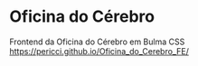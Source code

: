 # Oficina do Cérebro
Frontend da Oficina do Cérebro em Bulma CSS <br />
https://pericci.github.io/Oficina_do_Cerebro_FE/
